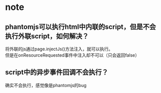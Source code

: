 # note

## phantomjs可以执行html中内联的script，但是不会执行外联script，如何解决？
将外联的js通过page.injectJs()方法注入，就可以执行。  
但是在onResourceRequested事件中注入却不可以（只会返回false）

## script中的异步事件回调不会执行？
确实不会执行，感觉像是phantomjs的bug

##